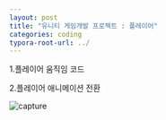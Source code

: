 ```yaml
---
layout: post
title: "유니티 게임개발 프로젝트 : 플레이어"
categories: coding
typora-root-url: ../
---
```

1.플레이어 움직임 코드

<script src="https://gist.github.com/studioKjm/03f6cf2ff332faabd465b5c54f2e6e00.js"></script>

2.플레이어 애니메이션 전환
<script src="https://gist.github.com/studioKjm/03f6cf2ff332faabd465b5c54f2e6e00.js"></script>





![capture](/../../../Desktop/capture.PNG)

